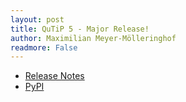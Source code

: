 ```yaml
---
layout: post
title: QuTiP 5 - Major Release!
author: Maximilian Meyer-Mölleringhof
readmore: False
---
```


- [Release Notes](https://github.com/qutip/qutip/releases/tag/v5.0.0)
- [PyPI](https://pypi.org/project/qutip/5.0.0/)
